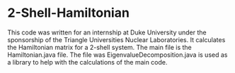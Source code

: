 # 2-Shell-Hamiltonian
This code was written for an internship at Duke University under the sponsorship of the Triangle Universities Nuclear Laboratories. It calculates the Hamiltonian matrix for a 2-shell system. The main file is the Hamiltonian.java file. The file was EigenvalueDecomposition.java is used as a library to help with the calculations of the main code. 
